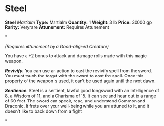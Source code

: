 # Steel

**Steel**
_Martialm_
**Type:** Martialm
**Quantity:** 1
**Weight:** 3 lb
**Price:** 30000 gp
**Rarity:** Veryrare
**Attunement:** Requires Attunement

*<div class="item-attunement"><i>(Requires attunement by a Good-aligned Creature)</i><p>You have a +2 bonus to attack and damage rolls made with this magic weapon.

***Revivify.*** You can use an action to cast the revivify spell from the sword. You must touch the target with the sword to cast the spell. Once this property of the weapon is used, it can’t be used again until the next dawn.

***Sentience.*** Steel is a sentient, lawful good longsword with an Intelligence of 8, a Wisdom of 11, and a Charisma of 15. It can see and hear out to a range of 60 feet. The sword can speak, read, and understand Common and Draconic. It frets over your well-being while you are attuned to it, and it doesn’t like to back down from a fight.</p>*